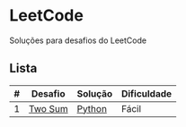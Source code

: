 # LeetCode 

Soluções para desafios do LeetCode 

## Lista 

| # | Desafio | Solução | Dificuldade |
|---| ----- | -------- | ---------- |
|1|[Two Sum](https://leetcode.com/problems/two-sum/) | [Python](./array_e_hash/) |Fácil|
